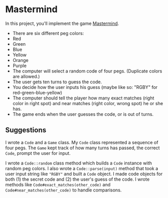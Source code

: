 # Mastermind

In this project, you'll implement the game
[Mastermind][wiki-mastermind].

* There are six different peg colors:
* Red
* Green
* Blue
* Yellow
* Orange
* Purple
* The computer will select a random code of four pegs. (Duplicate colors
    are allowed.)
* The user gets ten turns to guess the code.
* You decide how the user inputs his guess (maybe like so: "RGBY"
    for red-green-blue-yellow)
* The computer should tell the player how many exact matches (right
    color in right spot) and near matches (right color, wrong spot) he
or she has.
* The game ends when the user guesses the code, or is out of turns.

## Suggestions

I wrote a `Code` and a `Game` class. My `Code` class represented a
sequence of four pegs. The `Game` kept track of how many turns has
passed, the correct `Code`, prompt the user for input.

I wrote a `Code::random` class method which builds a `Code` instance
with random peg colors. I also wrote a `Code::parse(input)` method
that took a user input string like `"RGBY"` and built a `Code`
object. I made code objects for both (1) the secret code and (2) the
user's guess of the code. I wrote methods like
`Code#exact_matches(other_code)` and `Code#near_matches(other_code)` to
handle comparisons.

[wiki-mastermind]: http://en.wikipedia.org/wiki/Mastermind_(game)
